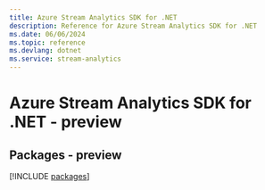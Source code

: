 ```yaml
---
title: Azure Stream Analytics SDK for .NET
description: Reference for Azure Stream Analytics SDK for .NET
ms.date: 06/06/2024
ms.topic: reference
ms.devlang: dotnet
ms.service: stream-analytics
---
```

# Azure Stream Analytics SDK for .NET - preview
## Packages - preview
[!INCLUDE [packages](stream-analytics-index.md)]